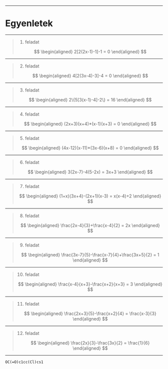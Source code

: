 
---

# Egyenletek

---

> 1. feladat
>
> $$
> \begin{aligned}
> 2[2(2x-1)-1]-1 = 0
> \end{aligned}
> $$

---

> 2. feladat
>
> $$
> \begin{aligned}
> 4[2(3x-4)-3]-4 = 0
> \end{aligned}
> $$

---

> 3. feladat
>
> $$
> \begin{aligned}
> 2\{5[3(x-1)-4]-2\} = 16
> \end{aligned}
> $$

---

> 4. feladat
>
> $$
> \begin{aligned}
> (2x+3)(x+4)*(x-1)(x+3) = 0
> \end{aligned}
> $$

---

> 5. feladat
>
> $$
> \begin{aligned}
> (4x-12)(x-11)*(3x-6)(x+8) = 0
> \end{aligned}
> $$

---

> 6. feladat
>
> $$
> \begin{aligned}
> 3(2x-7)-4(5-2x) = 3x+3
> \end{aligned}
> $$

---

> 7. feladat
>
> $$
> \begin{aligned}
> (1+x)(3x+4)-(2x+1)(x-3) = x(x-4)+2
> \end{aligned}
> $$

---

> 8. feladat
>
> $$
> \begin{aligned}
> \frac{2x-4}{3}+\frac{x-4}{2} = 2x
> \end{aligned}
> $$

---

> 9. feladat
>
> $$
> \begin{aligned}
> \frac{3x-7}{5}-\frac{x-7}{4}+\frac{3x+5}{2} = 1
> \end{aligned}
> $$

---

> 10. feladat
>
> $$
> \begin{aligned}
> \frac{x-4}{x+3}-\frac{x+2}{x+3} = 3
> \end{aligned}
> $$

---

> 11. feladat
>
> $$
> \begin{aligned}
> \frac{2x+3}{5}-\frac{x+2}{4} = \frac{x-3}{3}
> \end{aligned}
> $$

---

> 12. feladat
>
> $$
> \begin{aligned}
> \frac{2x}{3}-\frac{3x}{2} = \frac{1}{6}
> \end{aligned}
> $$

---


```smiles
OC(=O)c1cc(Cl)cs1
```
